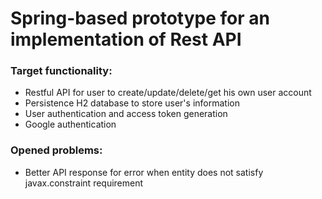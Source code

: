# Spring-based prototype for an implementation of Rest API

### Target functionality:

* Restful API for user to create/update/delete/get his own user account
* Persistence H2 database to store user's information
* User authentication and access token generation
* Google authentication

### Opened problems:
* Better API response for error when entity does not satisfy javax.constraint requirement

